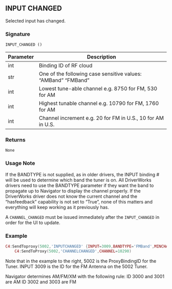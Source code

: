 ## INPUT CHANGED

Selected input has changed.


### Signature

`INPUT_CHANGED ()`


| Parameter | Description |
| --- | --- |
| int | Binding ID of RF cloud |
| str | One of the following case sensitive values: “AMBand”  “FMBand” |
| int | Lowest tune-able channel e.g. 8750 for FM, 530 for AM |
| int | Highest tunable channel e.g. 10790 for FM, 1760 for AM |
| int | Channel increment e.g. 20 for FM in U.S., 10 for AM in U.S. |


### Returns

`None`


### Usage Note

If the BANDTYPE is not supplied, as in older drivers, the INPUT binding # will be used to determine which band the tuner is on. All DriverWorks drivers need to use the BANDTYPE parameter if they want the band to propagate up to Navigator to display the channel properly. If the DriverWorks driver does not know the current channel and the “hasfeedback” capability is not set to “True”, none of this matters and everything will keep working as it previously has.

A `CHANNEL_CHANGED` must be issued immediately after the `INPUT_CHANGED` in order for the UI to update. 

### Example

```lua
C4:SendToproxy(5002,'INPUTCHANGED' {INPUT=3009,BANDTYPE='FMBand',MINCHANNEL=8750,MAXCHANNEL=10790,CHANNELSPACING=20})
    C4:SendToProxy(5002,'CHANNELCHANGED',CHANNEL=10290)
```

Note that in the example to the right, 5002 is the ProxyBindingID for the Tuner. INPUT 3009 is the ID for the FM Antenna on the 5002 Tuner.

Navigator determines AM/FM/XM with the following rule:
ID 3000 and 3001 are AM
ID 3002 and 3003 are FM
